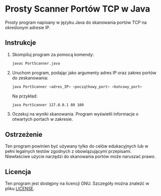 # Prosty Scanner Portów TCP w Java

Prosty program napisany w języku Java do skanowania portów TCP na określonym adresie IP.

## Instrukcje

1. Skompiluj program za pomocą komendy:
    ```bash
    javac PortScanner.java
    ```

2. Uruchom program, podając jako argumenty adres IP oraz zakres portów do zeskanowania:
    ```bash
    java PortScanner <adres_IP> <początkowy_port> <końcowy_port>
    ```

    Na przykład:
    ```bash
    java PortScanner 127.0.0.1 80 100
    ```

3. Oczekuj na wyniki skanowania. Program wyświetli informacje o otwartych portach w zakresie.

## Ostrzeżenie

Ten program powinien być używany tylko do celów edukacyjnych lub w pełni legalnych testów zgodnych z obowiązującymi przepisami. Niewłaściwe użycie narzędzi do skanowania portów może naruszać prawo.

## Licencja

Ten program jest dostępny na licencji GNU. Szczegóły można znaleźć w pliku [LICENSE](LICENSE).
